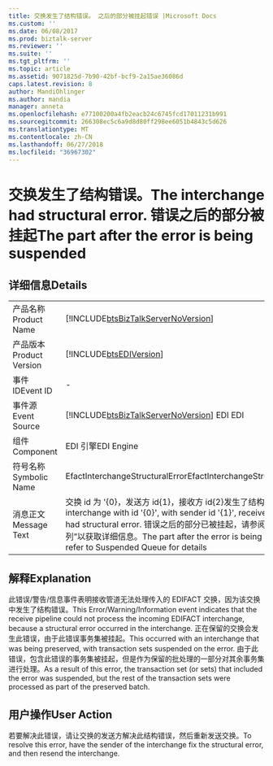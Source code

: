 ```yaml
---
title: 交换发生了结构错误。 之后的部分被挂起错误 |Microsoft Docs
ms.custom: ''
ms.date: 06/08/2017
ms.prod: biztalk-server
ms.reviewer: ''
ms.suite: ''
ms.tgt_pltfrm: ''
ms.topic: article
ms.assetid: 9071825d-7b90-42bf-bcf9-2a15ae36086d
caps.latest.revision: 8
author: MandiOhlinger
ms.author: mandia
manager: anneta
ms.openlocfilehash: e77100200a4fb2eacb24c6745fcd17011231b991
ms.sourcegitcommit: 266308ec5c6a9d8d80ff298ee6051b4843c5d626
ms.translationtype: MT
ms.contentlocale: zh-CN
ms.lasthandoff: 06/27/2018
ms.locfileid: "36967302"
---
```

# <a name="the-interchange-had-structural-error-the-part-after-the-error-is-being-suspended"></a><span data-ttu-id="ab5ee-103">交换发生了结构错误。</span><span class="sxs-lookup"><span data-stu-id="ab5ee-103">The interchange had structural error.</span></span> <span data-ttu-id="ab5ee-104">错误之后的部分被挂起</span><span class="sxs-lookup"><span data-stu-id="ab5ee-104">The part after the error is being suspended</span></span>
## <a name="details"></a><span data-ttu-id="ab5ee-105">详细信息</span><span class="sxs-lookup"><span data-stu-id="ab5ee-105">Details</span></span>  
  
|                 |                                                                                                                                                                                |
|-----------------|--------------------------------------------------------------------------------------------------------------------------------------------------------------------------------|
|  <span data-ttu-id="ab5ee-106">产品名称</span><span class="sxs-lookup"><span data-stu-id="ab5ee-106">Product Name</span></span>   |                                               [!INCLUDE[btsBizTalkServerNoVersion](../includes/btsbiztalkservernoversion-md.md)]                                               |
| <span data-ttu-id="ab5ee-107">产品版本</span><span class="sxs-lookup"><span data-stu-id="ab5ee-107">Product Version</span></span> |                                                           [!INCLUDE[btsEDIVersion](../includes/btsediversion-md.md)]                                                           |
|    <span data-ttu-id="ab5ee-108">事件 ID</span><span class="sxs-lookup"><span data-stu-id="ab5ee-108">Event ID</span></span>     |                                                                                       -                                                                                        |
|  <span data-ttu-id="ab5ee-109">事件源</span><span class="sxs-lookup"><span data-stu-id="ab5ee-109">Event Source</span></span>   |                                             [!INCLUDE[btsBizTalkServerNoVersion](../includes/btsbiztalkservernoversion-md.md)]<span data-ttu-id="ab5ee-110"> EDI</span><span class="sxs-lookup"><span data-stu-id="ab5ee-110"> EDI</span></span>                                             |
|    <span data-ttu-id="ab5ee-111">组件</span><span class="sxs-lookup"><span data-stu-id="ab5ee-111">Component</span></span>    |                                                                                   <span data-ttu-id="ab5ee-112">EDI 引擎</span><span class="sxs-lookup"><span data-stu-id="ab5ee-112">EDI Engine</span></span>                                                                                   |
|  <span data-ttu-id="ab5ee-113">符号名称</span><span class="sxs-lookup"><span data-stu-id="ab5ee-113">Symbolic Name</span></span>  |                                                                        <span data-ttu-id="ab5ee-114">EfactInterchangeStructuralError</span><span class="sxs-lookup"><span data-stu-id="ab5ee-114">EfactInterchangeStructuralError</span></span>                                                                         |
|  <span data-ttu-id="ab5ee-115">消息正文</span><span class="sxs-lookup"><span data-stu-id="ab5ee-115">Message Text</span></span>   | <span data-ttu-id="ab5ee-116">交换 id 为 '{0}，发送方 id{1}，接收方 id{2}发生了结构错误。</span><span class="sxs-lookup"><span data-stu-id="ab5ee-116">The interchange with id '{0}', with sender id '{1}', receiver id '{2}' had structural error.</span></span> <span data-ttu-id="ab5ee-117">错误之后的部分已被挂起，请参阅“挂起队列”以获取详细信息。</span><span class="sxs-lookup"><span data-stu-id="ab5ee-117">The part after the error is being suspended, refer to Suspended Queue for details</span></span> |
  
## <a name="explanation"></a><span data-ttu-id="ab5ee-118">解释</span><span class="sxs-lookup"><span data-stu-id="ab5ee-118">Explanation</span></span>  
 <span data-ttu-id="ab5ee-119">此错误/警告/信息事件表明接收管道无法处理传入的 EDIFACT 交换，因为该交换中发生了结构错误。</span><span class="sxs-lookup"><span data-stu-id="ab5ee-119">This Error/Warning/Information event indicates that the receive pipeline could not process the incoming EDIFACT interchange, because a structural error occurred in the interchange.</span></span> <span data-ttu-id="ab5ee-120">正在保留的交换会发生此错误，由于此错误事务集被挂起。</span><span class="sxs-lookup"><span data-stu-id="ab5ee-120">This occurred with an interchange that was being preserved, with transaction sets suspended on the error.</span></span> <span data-ttu-id="ab5ee-121">由于此错误，包含此错误的事务集被挂起，但是作为保留的批处理的一部分对其余事务集进行处理。</span><span class="sxs-lookup"><span data-stu-id="ab5ee-121">As a result of this error, the transaction set (or sets) that included the error was suspended, but the rest of the transaction sets were processed as part of the preserved batch.</span></span>  
  
## <a name="user-action"></a><span data-ttu-id="ab5ee-122">用户操作</span><span class="sxs-lookup"><span data-stu-id="ab5ee-122">User Action</span></span>  
 <span data-ttu-id="ab5ee-123">若要解决此错误，请让交换的发送方解决此结构错误，然后重新发送交换。</span><span class="sxs-lookup"><span data-stu-id="ab5ee-123">To resolve this error, have the sender of the interchange fix the structural error, and then resend the interchange.</span></span>